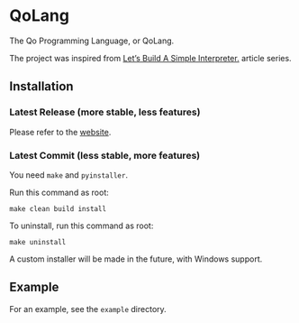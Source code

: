 # QoLang
The Qo Programming Language, or QoLang.

The project was inspired from [Let’s Build A Simple Interpreter.](https://ruslanspivak.com/lsbasi-part1/) article series.

## Installation
### Latest Release (more stable, less features)
Please refer to the [website](https://qolang.camroku.tech/#Install).

### Latest Commit (less stable, more features)
You need `make` and `pyinstaller`.

Run this command as root:
```
make clean build install
```

To uninstall, run this command as root:
```
make uninstall
```

A custom installer will be made in the future, with Windows support.

## Example
For an example, see the `example` directory.